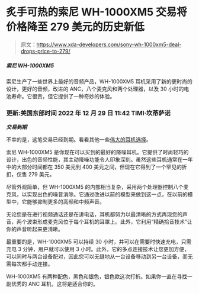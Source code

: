 # 炙手可热的索尼 WH-1000XM5 交易将价格降至 279 美元的历史新低

> 原文：<https://www.xda-developers.com/sony-wh-1000xm5-deal-drops-price-to-279/>

##### 索尼 WH-1000XM5

索尼生产了一些世界上最好的音频产品，WH-1000XM5 耳机采用了新的更时尚的设计，更好的音频，改进的 ANC，八个麦克风和两个处理器，以及 30 小时的电池寿命。它很贵，但它提供了一种奇妙的体验。

### 更新:美国东部时间 2022 年 12 月 29 日 11:42 TIMI·坎蒂萨诺

***交易到期***

不幸的是，这笔交易已经到期。看看其他一些[伟大的耳机选择](https://www.xda-developers.com/best-over-ear-headphones/)。

索尼 WH-1000XM5 是你现在可以买到的最好的降噪耳机。它提供了时尚轻巧的设计，出色的音频性能，其主动降噪功能令人印象深刻。虽然这些耳机通常在一年中的大部分时间都在 350 美元到 400 美元之间，但现在它得到了一个罕见的折扣，仅售 279 美元。

尽管外观简单，但 WH-1000XM5 的内部相当复杂，采用两个处理器控制八个麦克风，以实现出色的噪音消除。它通过改进以前的模型来做到这一点，在以前的模型中，它能够抑制更多的高频和中频声音。

无论您是在进行视频通话还是在讲电话，耳机都努力以最清晰的方式再现您的声音，两个波束形成麦克风位于每个耳机的耳罩上。此外，它利用“精确拾音技术”让你的声音听起来更清晰。

最重要的是，WH-1000XM5 可以持续 30 小时，并可以在需要时快速充电，只需充电 3 分钟，用户就可以使用 3 小时。此外，它的多点连接技术让您更加方便，可以同时与两台设备配对，因此您可以无缝地从一台设备移动到另一台设备，而无需每次都手动连接。

WH-1000XM5 有两种配色，黑色和银色，银色款这次打折。如果你一直在寻找一副优秀的 ANC 耳机，这将是适合你的。